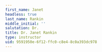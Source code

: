 ```yaml
---
first_name: Janet
headless: true
last_name: Rankin
middle_initial: ''
salutation: Dr.
title: Dr. Janet Rankin
type: instructor
uid: 9591950e-6f12-ffc0-c8e4-8c0a393dc978
---
```

